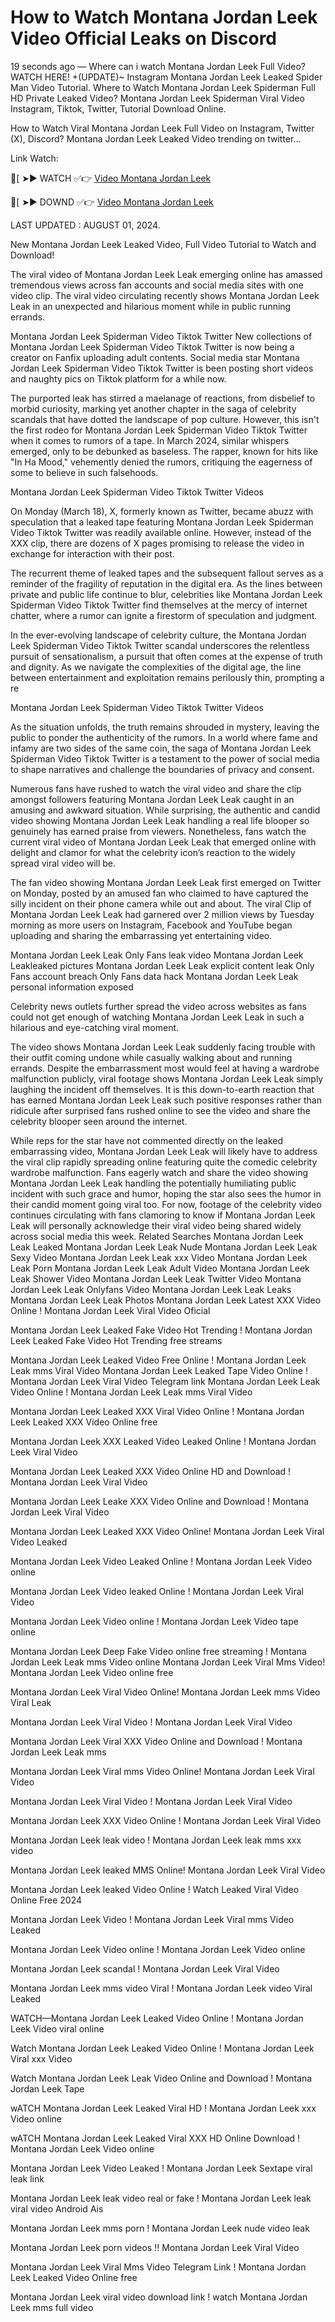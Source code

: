 # How to Watch Montana Jordan Leek Video Official Leaks on Discord

19 seconds ago — Where can i watch Montana Jordan Leek Full Video? WATCH HERE! +(UPDATE)~ Instagram Montana Jordan Leek Leaked Spider Man Video Tutorial. Where to Watch Montana Jordan Leek Spiderman Full HD Private Leaked Video? Montana Jordan Leek Spiderman Viral Video Instagram, Tiktok, Twitter, Tutorial Download Online.

How to Watch Viral Montana Jordan Leek Full Video on Instagram, Twitter (X), Discord? Montana Jordan Leek Leaked Video trending on twitter...

 Link Watch:

🍑[ ➤► WATCH ✅👉 [Video Montana Jordan Leek](https://www.highratecpm.com/ddxsf8y6ex?key=c5ba1c74bbfc84efea3c6b28eebc500a)

🍑[ ➤► DOWND ✅👉  [Video Montana Jordan Leek](https://www.highratecpm.com/ddxsf8y6ex?key=c5ba1c74bbfc84efea3c6b28eebc500a)


LAST UPDATED : AUGUST 01, 2024.

New Montana Jordan Leek Leaked Video, Full Video Tutorial to Watch and Download!

The viral video of Montana Jordan Leek Leak emerging online has amassed tremendous views across fan accounts and social media sites with one video clip. The viral video circulating recently shows Montana Jordan Leek Leak in an unexpected and hilarious moment while in public running errands.

Montana Jordan Leek Spiderman Video Tiktok Twitter New collections of Montana Jordan Leek Spiderman Video Tiktok Twitter is now being a creator on Fanfix uploading adult contents. Social media star Montana Jordan Leek Spiderman Video Tiktok Twitter is been posting short videos and naughty pics on Tiktok platform for a while now.

The purported leak has stirred a maelanage of reactions, from disbelief to morbid curiosity, marking yet another chapter in the saga of celebrity scandals that have dotted the landscape of pop culture. However, this isn't the first rodeo for Montana Jordan Leek Spiderman Video Tiktok Twitter when it comes to rumors of a tape. In March 2024, similar whispers emerged, only to be debunked as baseless. The rapper, known for hits like "In Ha Mood," vehemently denied the rumors, critiquing the eagerness of some to believe in such falsehoods.

Montana Jordan Leek Spiderman Video Tiktok Twitter Videos

On Monday (March 18), X, formerly known as Twitter, became abuzz with speculation that a leaked tape featuring Montana Jordan Leek Spiderman Video Tiktok Twitter was readily available online. However, instead of the XXX clip, there are dozens of X pages promising to release the video in exchange for interaction with their post.

The recurrent theme of leaked tapes and the subsequent fallout serves as a reminder of the fragility of reputation in the digital era. As the lines between private and public life continue to blur, celebrities like Montana Jordan Leek Spiderman Video Tiktok Twitter find themselves at the mercy of internet chatter, where a rumor can ignite a firestorm of speculation and judgment.

In the ever-evolving landscape of celebrity culture, the Montana Jordan Leek Spiderman Video Tiktok Twitter scandal underscores the relentless pursuit of sensationalism, a pursuit that often comes at the expense of truth and dignity. As we navigate the complexities of the digital age, the line between entertainment and exploitation remains perilously thin, prompting a re

Montana Jordan Leek Spiderman Video Tiktok Twitter Videos

As the situation unfolds, the truth remains shrouded in mystery, leaving the public to ponder the authenticity of the rumors. In a world where fame and infamy are two sides of the same coin, the saga of Montana Jordan Leek Spiderman Video Tiktok Twitter is a testament to the power of social media to shape narratives and challenge the boundaries of privacy and consent.

Numerous fans have rushed to watch the viral video and share the clip amongst followers featuring Montana Jordan Leek Leak caught in an amusing and awkward situation. While surprising, the authentic and candid video showing Montana Jordan Leek Leak handling a real life blooper so genuinely has earned praise from viewers. Nonetheless, fans watch the current viral video of Montana Jordan Leek Leak that emerged online with delight and clamor for what the celebrity icon’s reaction to the widely spread viral video will be.

The fan video showing Montana Jordan Leek Leak first emerged on Twitter on Monday, posted by an amused fan who claimed to have captured the silly incident on their phone camera while out and about. The viral Clip of Montana Jordan Leek Leak had garnered over 2 million views by Tuesday morning as more users on Instagram, Facebook and YouTube began uploading and sharing the embarrassing yet entertaining video.

Montana Jordan Leek Leak Only Fans leak video Montana Jordan Leek Leakleaked pictures Montana Jordan Leek Leak explicit content leak Only Fans account breach Only Fans data hack Montana Jordan Leek Leak personal information exposed

Celebrity news outlets further spread the video across websites as fans could not get enough of watching Montana Jordan Leek Leak in such a hilarious and eye-catching viral moment.

The video shows Montana Jordan Leek Leak suddenly facing trouble with their outfit coming undone while casually walking about and running errands. Despite the embarrassment most would feel at having a wardrobe malfunction publicly, viral footage shows Montana Jordan Leek Leak simply laughing the incident off themselves. It is this down-to-earth reaction that has earned Montana Jordan Leek Leak such positive responses rather than ridicule after surprised fans rushed online to see the video and share the celebrity blooper seen around the internet.

While reps for the star have not commented directly on the leaked embarrassing video, Montana Jordan Leek Leak will likely have to address the viral clip rapidly spreading online featuring quite the comedic celebrity wardrobe malfunction. Fans eagerly watch and share the video showing Montana Jordan Leek Leak handling the potentially humiliating public incident with such grace and humor, hoping the star also sees the humor in their candid moment going viral too. For now, footage of the celebrity video continues circulating with fans clamoring to know if Montana Jordan Leek Leak will personally acknowledge their viral video being shared widely across social media this week.
Related Searches
Montana Jordan Leek Leak Leaked Montana Jordan Leek Leak Nude Montana Jordan Leek Leak Sexy Video Montana Jordan Leek Leak xxx Video Montana Jordan Leek Leak Porn Montana Jordan Leek Leak Adult Video Montana Jordan Leek Leak Shower Video Montana Jordan Leek Leak Twitter Video Montana Jordan Leek Leak Onlyfans Video Montana Jordan Leek Leak Leaks Montana Jordan Leek Leak Photos
Montana Jordan Leek Latest XXX Video Online ! Montana Jordan Leek Viral Video Oficial

Montana Jordan Leek Leaked Fake Video Hot Trending ! Montana Jordan Leek Leaked Fake Video Hot Trending free streams

Montana Jordan Leek Leaked Video Free Online ! Montana Jordan Leek Leak mms Viral Video
Montana Jordan Leek Leaked Tape Video Online ! Montana Jordan Leek Viral Video Telegram link
Montana Jordan Leek Leak Video Online ! Montana Jordan Leek Leak mms Viral Video

Montana Jordan Leek Leaked XXX Viral Video Online ! Montana Jordan Leek Leaked XXX Video Online free

Montana Jordan Leek XXX Leaked Video Leaked Online ! Montana Jordan Leek Viral Video

Montana Jordan Leek Leaked XXX Video Online HD and Download ! Montana Jordan Leek Viral Video

Montana Jordan Leek Leake XXX Video Online and Download ! Montana Jordan Leek Viral Video

Montana Jordan Leek Leaked XXX Video Online! Montana Jordan Leek Viral Video Leaked

Montana Jordan Leek Video Leaked Online ! Montana Jordan Leek Video online

Montana Jordan Leek Video leaked Online ! Montana Jordan Leek Viral Video

Montana Jordan Leek Video online ! Montana Jordan Leek Video tape online

Montana Jordan Leek Deep Fake Video online free streaming ! Montana Jordan Leek Leak mms Video online
Montana Jordan Leek Viral Mms Video! Montana Jordan Leek Video online free

Montana Jordan Leek Viral Video Online! Montana Jordan Leek mms Video Viral Leak

Montana Jordan Leek Viral Video ! Montana Jordan Leek Viral Video

Montana Jordan Leek Viral XXX Video Online and Download ! Montana Jordan Leek Leak mms

Montana Jordan Leek Viral mms Video Online! Montana Jordan Leek Viral Video

Montana Jordan Leek Viral Video ! Montana Jordan Leek Viral Video

Montana Jordan Leek XXX Video Online ! Montana Jordan Leek Viral Video

Montana Jordan Leek leak video ! Montana Jordan Leek leak mms xxx video

Montana Jordan Leek leaked MMS Online! Montana Jordan Leek Viral Video

Montana Jordan Leek leaked Video Online ! Watch Leaked Viral Video Online Free 2024

Montana Jordan Leek Video ! Montana Jordan Leek Viral mms Video Leaked

Montana Jordan Leek Video online ! Montana Jordan Leek Video online

Montana Jordan Leek scandal ! Montana Jordan Leek Viral Video

Montana Jordan Leek mms video Viral ! Montana Jordan Leek video Viral Leaked

WATCH—Montana Jordan Leek Leaked Video Online ! Montana Jordan Leek Video viral online

Watch Montana Jordan Leek Leaked Video Online ! Montana Jordan Leek Viral xxx Video

Watch Montana Jordan Leek Leak Video Online and Download ! Montana Jordan Leek Tape

wATCH Montana Jordan Leek Leaked Viral HD ! Montana Jordan Leek xxx Video online

wATCH Montana Jordan Leek Leaked Viral XXX HD Online Download ! Montana Jordan Leek Video online

Montana Jordan Leek Video Leaked ! Montana Jordan Leek Sextape viral leak link

Montana Jordan Leek leak video real or fake ! Montana Jordan Leek leak viral video Android Ais

Montana Jordan Leek mms porn ! Montana Jordan Leek nude video leak

Montana Jordan Leek porn videos !! Montana Jordan Leek Viral Video

Montana Jordan Leek Viral Mms Video Telegram Link ! Montana Jordan Leek Leaked Video Online free

Montana Jordan Leek viral video download link ! watch Montana Jordan Leek mms full video


